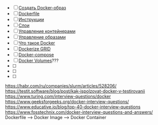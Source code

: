 - [ ] [Создать Docker-образ](https://habr.com/ru/companies/slurm/articles/701950/)
- [ ] [Dockerfile](https://habr.com/ru/companies/ruvds/articles/439980/)
- [ ] [Инструкции](https://tproger.ru/translations/docker-instuction)
- [ ] [Слои](https://serverspace.ru/support/glossary/docker-layers/)
- [ ] [Управление контейнерами](https://timeweb.com/ru/community/articles/osnovnye-komandy-docker)
- [ ] [Управление образами](https://developer.donnoval.ru/docker-commands/)
- [ ] [Что такое Docker](https://ru.wikipedia.org/wiki/Docker)
- [ ] [Dockerize GRID](https://testengineer.ru/avtotesty-i-docker/)
- [ ] [Docker-compose](https://habr.com/ru/companies/ruvds/articles/450312/)
- [ ] [Docker Volumes]()???
- [ ]
- [ ]
- [ ]

https://habr.com/ru/companies/slurm/articles/528206/
https://testit.software/blog/post/kak-ispolzovat-docker-v-testirovanii
https://www.turing.com/interview-questions/docker
https://www.geeksforgeeks.org/docker-interview-questions/
https://www.educative.io/blog/top-40-docker-interview-questions
https://www.fosstechnix.com/docker-interview-questions-and-answers/
Dockerfile –> Docker Image –> Docker Container
